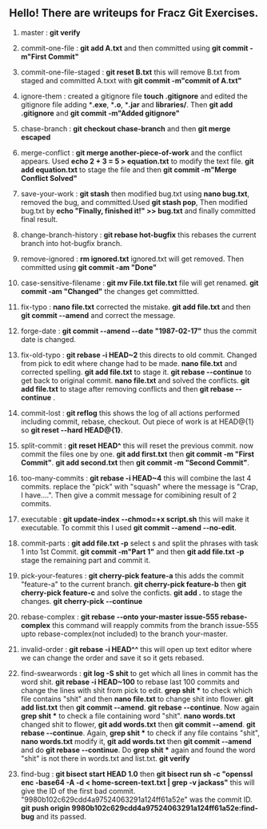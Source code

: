 ## Hello! There are writeups for Fracz Git Exercises.
1. master : **git verify**

2. commit-one-file : **git add A.txt** and then committed using **git commit -m"First Commit"**

3. commit-one-file-staged : **git reset B.txt** this will remove B.txt from staged and committed A.txxt with **git commit -m"commit of A.txt"** 

4. ignore-them : created a gitignore file **touch .gitignore** and edited the gitignore file adding ***.exe**, ***.o**, ***.jar** and **libraries/**. Then **git add .gitignore** and **git commit -m"Added gitignore"**

5. chase-branch : **git checkout chase-branch** and then **git merge escaped**

6. merge-conflict : **git merge another-piece-of-work** and the conflict appears. Used **echo 2 + 3 = 5 > equation.txt** to modify the text file. **git add equation.txt** to stage the file and then **git commit -m"Merge Conflict Solved"**

7. save-your-work : **git stash** then modified bug.txt using **nano bug.txt**, removed the bug, and committed.Used **git stash pop**, Then modified bug.txt by **echo "Finally, finished it!" >> bug.txt** and finally committed final result.

8. change-branch-history : **git rebase hot-bugfix** this rebases the current branch into hot-bugfix branch.

9. remove-ignored : **rm ignored.txt** ignored.txt will get removed. Then committed using **git commit -am "Done"**

10. case-sensitive-filename : **git mv File.txt file.txt** file will get renamed. **git commit -am "Changed"** the changes get committted.

11. fix-typo : **nano file.txt** corrected the mistake. **git add file.txt** and then **git commit --amend** and correct the message. 

12. forge-date : **git commit --amend --date "1987-02-17"** thus the commit date is changed.

13. fix-old-typo : **git  rebase -i HEAD~2** this directs to old commit. Changed from pick to edit where change had to be made. **nano file.txt** and corrected spelling. **git add file.txt** to stage it. **git rebase --continue** to get back to original commit. **nano file.txt** and solved the conflicts. **git add file.txt** to stage after removing conflicts and then **git rebase --continue** .

14. commit-lost : **git reflog** this shows the log of all actions performed including commit, rebase, checkout. Out piece of work is at HEAD@{1} so **git reset --hard HEAD@{1}**.

15. split-commit : **git reset HEAD^** this will reset the previous commit. now commit the files one by one. **git add first.txt** then **git commit -m "First Commit"**. **git add second.txt** then **git commit -m "Second Commit"**.

16. too-many-commits : **git rebase -i HEAD~4** this will combine the last 4 commits. replace the "pick" with "squash" where the message is "Crap, I have....". Then give a commit message for comibining result of 2 commits. 

17. executable : **git update-index --chmod=+x script.sh** this will make it executable. To commit this I used **git commit  --amend --no-edit**.

18. commit-parts : **git add file.txt -p** select s and split the phrases with task 1 into 1st Commit. 
**git commit -m"Part 1"** and then **git add file.txt -p** stage the remaining part and commit it.

19. pick-your-features : **git cherry-pick feature-a** this adds the commit "feature-a" to the current branch. **git cherry-pick feature-b** then **git cherry-pick feature-c** and solve the conficts. **git add .** to stage the changes. **git cherry-pick --continue**

20. rebase-complex : **git rebase --onto your-master issue-555 rebase-complex** this command will reapply commits from the branch issue-555 upto rebase-complex(not included) to the branch your-master.

21. invalid-order : **git rebase  -i HEAD^^** this will open up text editor where we can change the order and save it so it gets rebased.

22. find-swearwords : **git log -S shit** to get which all lines in commit has the word shit. **git rebase -i HEAD~100** to rebase last 100 commits and change the lines with shit from pick to edit. **grep shit \*** to check which file contains "shit" and then **nano file.txt** to change shit into  flower. **git add list.txt** then **git commit --amend**. **git rebase --continue**.
Now again **grep shit \*** to check a file containing word "shit". **nano words.txt** changed shit to flower, **git add words.txt** then **git commit --amend**. **git rebase --continue**.
Again, **grep shit \*** to check if any file contains "shit", **nano words.txt** modify it, **git add words.txt** then **git commit --amend** and do **git rebase --continue**.
Do **grep shit \*** again and found the word "shit" is not there in words.txt and list.txt. **git verify**

23. find-bug :  **git bisect start HEAD 1.0** then **git bisect run sh -c "openssl enc -base64 -A -d < home-screen-text.txt | grep -v jackass"** this will give the ID of the first bad commit. "9980b102c629cdd4a97524063291a124ff61a52e" was the commit ID. **git push origin 9980b102c629cdd4a97524063291a124ff61a52e:find-bug** and its passed.
